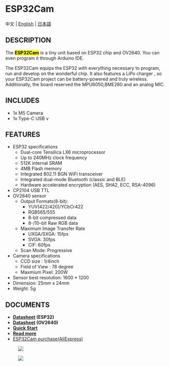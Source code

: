# ESP32Cam

中文 | [English](/en/product_documents/units/unit_esp32cam) | [日本語](ja/product_documents/units/unit_esp32cam)

## DESCRIPTION

The **<mark>ESP32Cam</mark>** is a tiny unit based on ESP32 chip and OV2640. You can even program it through Arduino IDE.

The ESP32Cam equips the ESP32 with everything necessary to program, run and develop on the wonderful chip. It also features a LiPo charger , so your ESP32Cam project can be battery-powered and truly wireless. Additionally, the board reserved the MPU6050,BME280 and an analog MIC.


## INCLUDES

- 1x M5 Camera
- 1x Type-C USB v


## FEATURES

- ESP32 specifications
    + Dual-core Tensilica LX6 microprocessor
    + Up to 240MHz clock frequency
    + 512K internal SRAM
    + 4MB Flash memory
    + Integrated 802.11 BGN WiFi transceiver
    + Integrated dual-mode Bluetooth (classic and BLE)
    + Hardware accelerated encryption (AES, SHA2, ECC, RSA-4096)
- CP2104 USB TTL
- OV2640 sensor
    - Output Formats(8-bit):
        + YUV(422/420)/YCbCr422
        + RGB565/555
        + 8-bit compressed data
        + 8-/10-bit Raw RGB data
    - Maximum Image Transfer Rate
        + UXGA/SXGA: 15fps
        + SVGA: 30fps
        + CIF: 60fps
    - Scan Mode: Progressive
- Camera specifications
    + CCD size : 1/4inch
    + Field of View : 78 degree
    + Maxmium Pixel: 200W
- Sensor best resolution: 1600 * 1200
- Dimension: 25mm x 24mm
- Weight: 5g


## DOCUMENTS
- **[Datasheet](https://www.espressif.com/sites/default/files/documentation/esp32_datasheet_cn.pdf) (ESP32)**
- **[Datasheet](https://www.uctronics.com/download/cam_module/OV2640DS.pdf) (OV2640)**
- **[Quick Start](/en/quick_start/m5camera/m5camera_quick_start)**
- **[Read more](https://github.com/1zlab/1ZLAB_ESP32_Wifi_Camera)**
- [ESP32Cam purchase(AliExpress)](https://www.aliexpress.com/store/product/M5Stack-Official-ESP32-Camera-Module-Development-Board-OV2640-Camera-Type-C-Grove-Port-3D-Wifi-Antenna/3226069_32881414545.html)

<figure>
    <img src="assets/img/product_pics/units/m5camera.jpg">
</figure>

<figure>
    <img src="assets/img/product_pics/units/m5camera_02.jpg">
</figure>
